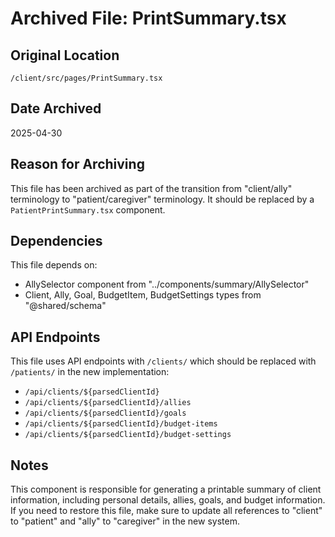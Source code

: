 # Archived File: PrintSummary.tsx

## Original Location
`/client/src/pages/PrintSummary.tsx`

## Date Archived
2025-04-30

## Reason for Archiving
This file has been archived as part of the transition from "client/ally" terminology to "patient/caregiver" terminology. It should be replaced by a `PatientPrintSummary.tsx` component.

## Dependencies
This file depends on:
- AllySelector component from "../components/summary/AllySelector"
- Client, Ally, Goal, BudgetItem, BudgetSettings types from "@shared/schema"

## API Endpoints
This file uses API endpoints with `/clients/` which should be replaced with `/patients/` in the new implementation:
- `/api/clients/${parsedClientId}`
- `/api/clients/${parsedClientId}/allies`
- `/api/clients/${parsedClientId}/goals`
- `/api/clients/${parsedClientId}/budget-items`
- `/api/clients/${parsedClientId}/budget-settings`

## Notes
This component is responsible for generating a printable summary of client information, including personal details, allies, goals, and budget information. If you need to restore this file, make sure to update all references to "client" to "patient" and "ally" to "caregiver" in the new system.
